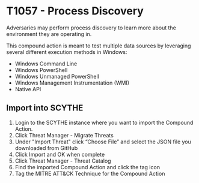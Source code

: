 # T1057 - Process Discovery

Adversaries may perform process discovery to learn more about the environment they are operating in. 

This compound action is meant to test multiple data sources by leveraging several different execution methods in Windows:
<ul>
<li>Windows Command Line</li>
<li>Windows PowerShell</li>
<li>Windows Unmanaged PowerShell</li>
<li>Windows Management Instrumentation (WMI)</li>
<li>Native API</li>
</ul>

## Import into SCYTHE

1. Login to the SCYTHE instance where you want to import the Compound Action.
2. Click Threat Manager - Migrate Threats
3. Under "Import Threat" click “Choose File” and select the JSON file you downloaded from GitHub
4. Click Import and OK when complete
5. Click Threat Manager - Threat Catalog
6. Find the imported Compound Action and click the tag icon
7. Tag the MITRE ATT&CK Technique for the Compound Action
